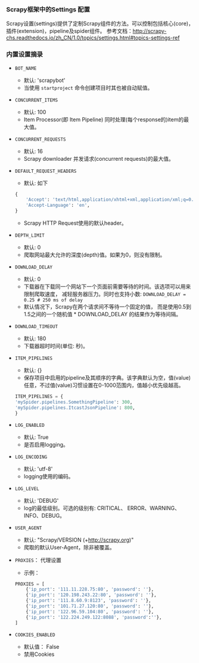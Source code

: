 ### Scrapy框架中的Settings 配置

Scrapy设置(settings)提供了定制Scrapy组件的方法。可以控制包括核心(core)，插件(extension)，pipeline及spider组件。
参考文档：http://scrapy-chs.readthedocs.io/zh_CN/1.0/topics/settings.html#topics-settings-ref

### 内置设置摘录

- `BOT_NAME`
    * 默认: 'scrapybot'
    * 当使用 `startproject` 命令创建项目时其也被自动赋值。

- `CONCURRENT_ITEMS`
    * 默认: 100
    * Item Processor(即 Item Pipeline) 同时处理(每个response的)item的最大值。

- `CONCURRENT_REQUESTS`
    * 默认: 16
    * Scrapy downloader 并发请求(concurrent requests)的最大值。

- `DEFAULT_REQUEST_HEADERS`
    * 默认: 如下
    ```python
    {
        'Accept': 'text/html,application/xhtml+xml,application/xml;q=0.9,*/*;q=0.8',
        'Accept-Language': 'en',
    }
    ```
    * Scrapy HTTP Request使用的默认header。

- `DEPTH_LIMIT`
    * 默认: 0
    * 爬取网站最大允许的深度(depth)值。如果为0，则没有限制。

- `DOWNLOAD_DELAY`
    * 默认: 0
    * 下载器在下载同一个网站下一个页面前需要等待的时间。该选项可以用来限制爬取速度， 减轻服务器压力。同时也支持小数: `DOWNLOAD_DELAY = 0.25 # 250 ms of delay`
    * 默认情况下，Scrapy在两个请求间不等待一个固定的值， 而是使用0.5到1.5之间的一个随机值 * DOWNLOAD_DELAY 的结果作为等待间隔。

- `DOWNLOAD_TIMEOUT`
    * 默认: 180
    * 下载器超时时间(单位: 秒)。

- `ITEM_PIPELINES`
    * 默认: {}
    * 保存项目中启用的pipeline及其顺序的字典。该字典默认为空，值(value)任意，不过值(value)习惯设置在0-1000范围内，值越小优先级越高。
    ```python
    ITEM_PIPELINES = {
    'mySpider.pipelines.SomethingPipeline': 300,
    'mySpider.pipelines.ItcastJsonPipeline': 800,
    }
    ```

- `LOG_ENABLED`
    * 默认: True 
    * 是否启用logging。

- `LOG_ENCODING`
    * 默认: 'utf-8'
    * logging使用的编码。

- `LOG_LEVEL`
    * 默认: 'DEBUG'
    * log的最低级别。可选的级别有: CRITICAL、 ERROR、WARNING、INFO、DEBUG。

- `USER_AGENT`
    * 默认: "Scrapy/VERSION (+http://scrapy.org)"
    * 爬取的默认User-Agent，除非被覆盖。

- `PROXIES`： 代理设置
    * 示例：
    ```python
    PROXIES = [
        {'ip_port': '111.11.228.75:80', 'password': ''},
        {'ip_port': '120.198.243.22:80', 'password': ''},
        {'ip_port': '111.8.60.9:8123', 'password': ''},
        {'ip_port': '101.71.27.120:80', 'password': ''},
        {'ip_port': '122.96.59.104:80', 'password': ''},
        {'ip_port': '122.224.249.122:8088', 'password':''},
    ]
    ```

- `COOKIES_ENABLED`
    * 默认值： False
    * 禁用Cookies
